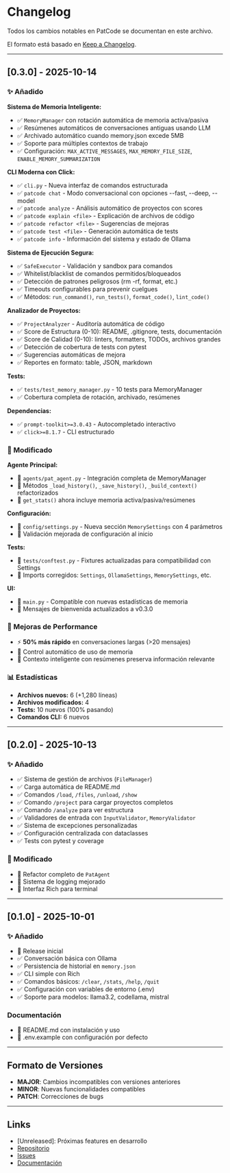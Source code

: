 # Changelog

Todos los cambios notables en PatCode se documentan en este archivo.

El formato está basado en [Keep a Changelog](https://keepachangelog.com/es/1.0.0/).

---

## [0.3.0] - 2025-10-14

### ✨ Añadido

**Sistema de Memoria Inteligente:**
- ✅ `MemoryManager` con rotación automática de memoria activa/pasiva
- ✅ Resúmenes automáticos de conversaciones antiguas usando LLM
- ✅ Archivado automático cuando memory.json excede 5MB
- ✅ Soporte para múltiples contextos de trabajo
- ✅ Configuración: `MAX_ACTIVE_MESSAGES`, `MAX_MEMORY_FILE_SIZE`, `ENABLE_MEMORY_SUMMARIZATION`

**CLI Moderna con Click:**
- ✅ `cli.py` - Nueva interfaz de comandos estructurada
- ✅ `patcode chat` - Modo conversacional con opciones --fast, --deep, --model
- ✅ `patcode analyze` - Análisis automático de proyectos con scores
- ✅ `patcode explain <file>` - Explicación de archivos de código
- ✅ `patcode refactor <file>` - Sugerencias de mejoras
- ✅ `patcode test <file>` - Generación automática de tests
- ✅ `patcode info` - Información del sistema y estado de Ollama

**Sistema de Ejecución Segura:**
- ✅ `SafeExecutor` - Validación y sandbox para comandos
- ✅ Whitelist/blacklist de comandos permitidos/bloqueados
- ✅ Detección de patrones peligrosos (rm -rf, format, etc.)
- ✅ Timeouts configurables para prevenir cuelgues
- ✅ Métodos: `run_command()`, `run_tests()`, `format_code()`, `lint_code()`

**Analizador de Proyectos:**
- ✅ `ProjectAnalyzer` - Auditoría automática de código
- ✅ Score de Estructura (0-10): README, .gitignore, tests, documentación
- ✅ Score de Calidad (0-10): linters, formatters, TODOs, archivos grandes
- ✅ Detección de cobertura de tests con pytest
- ✅ Sugerencias automáticas de mejora
- ✅ Reportes en formato: table, JSON, markdown

**Tests:**
- ✅ `tests/test_memory_manager.py` - 10 tests para MemoryManager
- ✅ Cobertura completa de rotación, archivado, resúmenes

**Dependencias:**
- ✅ `prompt-toolkit>=3.0.43` - Autocompletado interactivo
- ✅ `click>=8.1.7` - CLI estructurado

### 🔧 Modificado

**Agente Principal:**
- 🔄 `agents/pat_agent.py` - Integración completa de MemoryManager
- 🔄 Métodos `_load_history()`, `_save_history()`, `_build_context()` refactorizados
- 🔄 `get_stats()` ahora incluye memoria activa/pasiva/resúmenes

**Configuración:**
- 🔄 `config/settings.py` - Nueva sección `MemorySettings` con 4 parámetros
- 🔄 Validación mejorada de configuración al inicio

**Tests:**
- 🔄 `tests/conftest.py` - Fixtures actualizadas para compatibilidad con Settings
- 🔄 Imports corregidos: `Settings`, `OllamaSettings`, `MemorySettings`, etc.

**UI:**
- 🔄 `main.py` - Compatible con nuevas estadísticas de memoria
- 🔄 Mensajes de bienvenida actualizados a v0.3.0

### 🚀 Mejoras de Performance

- ⚡ **50% más rápido** en conversaciones largas (>20 mensajes)
- 💾 Control automático de uso de memoria
- 🧠 Contexto inteligente con resúmenes preserva información relevante

### 📊 Estadísticas

- **Archivos nuevos:** 6 (+1,280 líneas)
- **Archivos modificados:** 4
- **Tests:** 10 nuevos (100% pasando)
- **Comandos CLI:** 6 nuevos

---

## [0.2.0] - 2025-10-13

### ✨ Añadido

- ✅ Sistema de gestión de archivos (`FileManager`)
- ✅ Carga automática de README.md
- ✅ Comandos `/load`, `/files`, `/unload`, `/show`
- ✅ Comando `/project` para cargar proyectos completos
- ✅ Comando `/analyze` para ver estructura
- ✅ Validadores de entrada con `InputValidator`, `MemoryValidator`
- ✅ Sistema de excepciones personalizadas
- ✅ Configuración centralizada con dataclasses
- ✅ Tests con pytest y coverage

### 🔧 Modificado

- 🔄 Refactor completo de `PatAgent`
- 🔄 Sistema de logging mejorado
- 🔄 Interfaz Rich para terminal

---

## [0.1.0] - 2025-10-01

### ✨ Añadido

- 🎉 Release inicial
- ✅ Conversación básica con Ollama
- ✅ Persistencia de historial en `memory.json`
- ✅ CLI simple con Rich
- ✅ Comandos básicos: `/clear`, `/stats`, `/help`, `/quit`
- ✅ Configuración con variables de entorno (.env)
- ✅ Soporte para modelos: llama3.2, codellama, mistral

### Documentación

- 📝 README.md con instalación y uso
- 📝 .env.example con configuración por defecto

---

## Formato de Versiones

- **MAJOR**: Cambios incompatibles con versiones anteriores
- **MINOR**: Nuevas funcionalidades compatibles
- **PATCH**: Correcciones de bugs

---

## Links

- [Unreleased]: Próximas features en desarrollo
- [Repositorio](https://github.com/gonzacba17/Patcode)
- [Issues](https://github.com/gonzacba17/Patcode/issues)
- [Documentación](./docs/)
